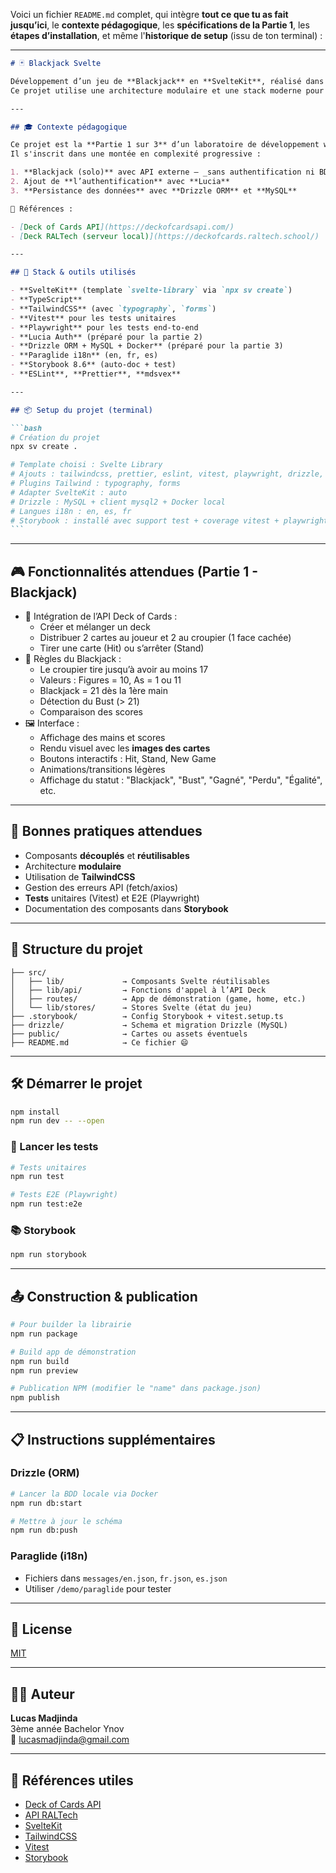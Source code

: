 Voici un fichier `README.md` complet, qui intègre **tout ce que tu as fait jusqu’ici**, le **contexte pédagogique**, les **spécifications de la Partie 1**, les **étapes d’installation**, et même l'**historique de setup** (issu de ton terminal) :

---

````markdown
# 🃏 Blackjack Svelte

Développement d’un jeu de **Blackjack** en **SvelteKit**, réalisé dans le cadre du **Lab Frontend – RalTech** (YNOV).  
Ce projet utilise une architecture modulaire et une stack moderne pour aboutir à une **librairie de composants réutilisables**.

---

## 🎓 Contexte pédagogique

Ce projet est la **Partie 1 sur 3** d’un laboratoire de développement web.  
Il s'inscrit dans une montée en complexité progressive :

1. **Blackjack (solo)** avec API externe – _sans authentification ni BDD_
2. Ajout de **l’authentification** avec **Lucia**
3. **Persistance des données** avec **Drizzle ORM** et **MySQL**

📄 Références :

- [Deck of Cards API](https://deckofcardsapi.com/)
- [Deck RALTech (serveur local)](https://deckofcards.raltech.school/)

---

## 🚀 Stack & outils utilisés

- **SvelteKit** (template `svelte-library` via `npx sv create`)
- **TypeScript**
- **TailwindCSS** (avec `typography`, `forms`)
- **Vitest** pour les tests unitaires
- **Playwright** pour les tests end-to-end
- **Lucia Auth** (préparé pour la partie 2)
- **Drizzle ORM + MySQL + Docker** (préparé pour la partie 3)
- **Paraglide i18n** (en, fr, es)
- **Storybook 8.6** (auto-doc + test)
- **ESLint**, **Prettier**, **mdsvex**

---

## 📦 Setup du projet (terminal)

```bash
# Création du projet
npx sv create .

# Template choisi : Svelte Library
# Ajouts : tailwindcss, prettier, eslint, vitest, playwright, drizzle, lucia, mdsvex, paraglide, storybook
# Plugins Tailwind : typography, forms
# Adapter SvelteKit : auto
# Drizzle : MySQL + client mysql2 + Docker local
# Langues i18n : en, es, fr
# Storybook : installé avec support test + coverage vitest + playwright
```
````

---

## 🎮 Fonctionnalités attendues (Partie 1 - Blackjack)

- 🎴 Intégration de l’API Deck of Cards :
  - Créer et mélanger un deck
  - Distribuer 2 cartes au joueur et 2 au croupier (1 face cachée)
  - Tirer une carte (Hit) ou s’arrêter (Stand)
- 📏 Règles du Blackjack :
  - Le croupier tire jusqu’à avoir au moins 17
  - Valeurs : Figures = 10, As = 1 ou 11
  - Blackjack = 21 dès la 1ère main
  - Détection du Bust (> 21)
  - Comparaison des scores
- 🖼️ Interface :
  - Affichage des mains et scores
  - Rendu visuel avec les **images des cartes**
  - Boutons interactifs : Hit, Stand, New Game
  - Animations/transitions légères
  - Affichage du statut : "Blackjack", "Bust", "Gagné", "Perdu", "Égalité", etc.

---

## 🧠 Bonnes pratiques attendues

- Composants **découplés** et **réutilisables**
- Architecture **modulaire**
- Utilisation de **TailwindCSS**
- Gestion des erreurs API (fetch/axios)
- **Tests** unitaires (Vitest) et E2E (Playwright)
- Documentation des composants dans **Storybook**

---

## 📁 Structure du projet

```
├── src/
│   ├── lib/             → Composants Svelte réutilisables
│   ├── lib/api/         → Fonctions d'appel à l’API Deck
│   ├── routes/          → App de démonstration (game, home, etc.)
│   └── lib/stores/      → Stores Svelte (état du jeu)
├── .storybook/          → Config Storybook + vitest.setup.ts
├── drizzle/             → Schema et migration Drizzle (MySQL)
├── public/              → Cartes ou assets éventuels
├── README.md            → Ce fichier 😄
```

---

## 🛠️ Démarrer le projet

```bash
npm install
npm run dev -- --open
```

### 🧪 Lancer les tests

```bash
# Tests unitaires
npm run test

# Tests E2E (Playwright)
npm run test:e2e
```

### 📚 Storybook

```bash
npm run storybook
```

---

## 📤 Construction & publication

```bash
# Pour builder la librairie
npm run package

# Build app de démonstration
npm run build
npm run preview

# Publication NPM (modifier le "name" dans package.json)
npm publish
```

---

## 📋 Instructions supplémentaires

### Drizzle (ORM)

```bash
# Lancer la BDD locale via Docker
npm run db:start

# Mettre à jour le schéma
npm run db:push
```

### Paraglide (i18n)

- Fichiers dans `messages/en.json`, `fr.json`, `es.json`
- Utiliser `/demo/paraglide` pour tester

---

## 📜 License

[MIT](./LICENSE)

---

## 👨‍💻 Auteur

**Lucas Madjinda**  
3ème année Bachelor Ynov  
📧 [lucasmadjinda@gmail.com](mailto:lucasmadjinda@gmail.com)

---

## 📎 Références utiles

- [Deck of Cards API](https://deckofcardsapi.com/)
- [API RALTech](https://deckofcards.raltech.school/)
- [SvelteKit](https://kit.svelte.dev/)
- [TailwindCSS](https://tailwindcss.com/)
- [Vitest](https://vitest.dev/)
- [Storybook](https://storybook.js.org/)

```

```

